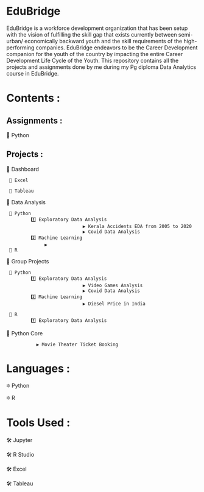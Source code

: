 # EduBridge
EduBridge is a workforce development organization that has been setup with the vision of fulfilling the skill gap that exists currently between semi-urban/ economically backward youth and the skill requirements of the high-performing companies. EduBridge endeavors to be the Career Development companion for the youth of the country by impacting the entire Career Development Life Cycle of the Youth.
This repository contains all the projects and assignments done by me during my Pg diploma Data Analytics course in EduBridge.

# Contents :

## Assignments :

  🔅 Python
  
## Projects :
  🔆 Dashboard
  
     📁 Excel
               
     📁 Tableau
  
  🔆 Data Analysis
  
     📁 Python          
             1️⃣ Exploratory Data Analysis
                                ▶ Kerala Accidents EDA from 2005 to 2020
                                ▶ Covid Data Analysis
             2️⃣ Machine Learning
                  ▶                                                                                    
     📁 R
  
  🔆 Group Projects
  
     📁 Python          
             1️⃣ Exploratory Data Analysis
                                ▶ Video Games Analysis
                                ▶ Covid Data Analysis
             2️⃣ Machine Learning
                                ▶ Diesel Price in India
               
     📁 R            
             1️⃣ Exploratory Data Analysis
  
  🔆 Python Core
               
               ▶ Movie Theater Ticket Booking
                
  
  
# Languages :

  🔯 Python
  
  🔯 R
  
# Tools Used :

  🛠 Jupyter
  
  🛠 R Studio
  
  🛠 Excel
  
  🛠 Tableau 
            

